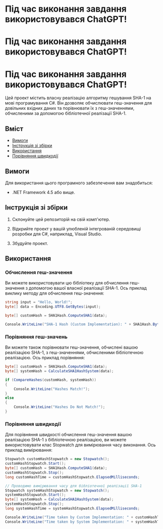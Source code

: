 # Під час виконання завдання використовувався ChatGPT!
# Під час виконання завдання використовувався ChatGPT!
# Під час виконання завдання використовувався ChatGPT!
Цей проект містить власну реалізацію алгоритму гешування SHA-1 на мові програмування C#. Він дозволяє обчислювати геш-значення для довільних вхідних даних та порівнювати їх з геш-значеннями, обчисленими за допомогою бібліотечної реалізації SHA-1.
## Вміст

- [Вимоги](#вимоги)
- [Інструкція зі збірки](#інструкція-зі-збірки)
- [Використання](#використання)
- [Порівняння швидкодії](#порівняння-швидкодії)

## Вимоги

Для використання цього програмного забезпечення вам знадобиться:

- .NET Framework 4.5 або вище.

## Інструкція зі збірки

1. Склонуйте цей репозиторій на свій комп'ютер.

2. Відкрийте проект у вашій улюбленій інтегрованій середовищі розробки для C#, наприклад, Visual Studio.

3. Збудуйте проект.

## Використання

### Обчислення геш-значення

Ви можете використовувати цю бібліотеку для обчислення геш-значення з допомогою вашої власної реалізації SHA-1. Ось приклад виклику методу для обчислення геш-значення:

```csharp
string input = "Hello, World!";
byte[] data = Encoding.UTF8.GetBytes(input);

byte[] customHash = SHA1Hash.ComputeSHA1(data);

Console.WriteLine("SHA-1 Hash (Custom Implementation): " + SHA1Hash.BytesToHex(customHash));
```

### Порівняння геш-значень
Ви можете також порівнювати геш-значення, обчислені вашою реалізацією SHA-1, з геш-значеннями, обчисленими бібліотечною реалізацією. Ось приклад порівняння:

```csharp
byte[] customHash = SHA1Hash.ComputeSHA1(data);
byte[] systemHash = CalculateSHA1HashSystem(data);

if (CompareHashes(customHash, systemHash))
{
    Console.WriteLine("Hashes Match!");
}
else
{
    Console.WriteLine("Hashes Do Not Match!");
}
```

### Порівняння швидкодії
Для порівняння швидкості обчислення геш-значення вашою реалізацією SHA-1 з бібліотечною реалізацією, ви можете використовувати клас Stopwatch для вимірювання часу виконання. Ось приклад вимірювання:

```csharp
Stopwatch customHashStopwatch = new Stopwatch();
customHashStopwatch.Start();
byte[] customHash = SHA1Hash.ComputeSHA1(data);
customHashStopwatch.Stop();
long customHashTime = customHashStopwatch.ElapsedMilliseconds;

// Проводимо вимірювання часу для бібліотечної реалізації SHA-1
Stopwatch systemHashStopwatch = new Stopwatch();
systemHashStopwatch.Start();
byte[] systemHash = CalculateSHA1HashSystem(data);
systemHashStopwatch.Stop();
long systemHashTime = systemHashStopwatch.ElapsedMilliseconds;

Console.WriteLine("Time taken by Custom Implementation: " + customHashTime + " milliseconds");
Console.WriteLine("Time taken by System Implementation: " + systemHashTime + " milliseconds");
```
